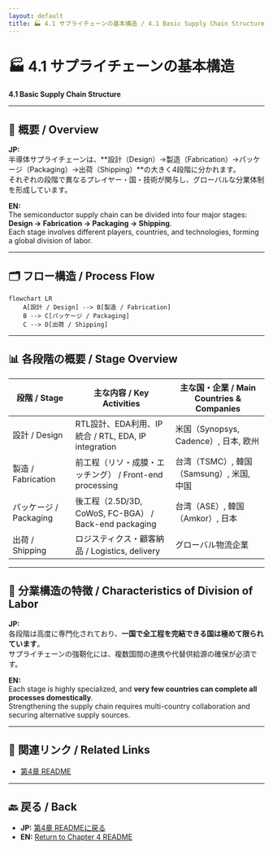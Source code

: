 ```yaml
---
layout: default
title: 🏭 4.1 サプライチェーンの基本構造 / 4.1 Basic Supply Chain Structure
---
```


# 🏭 4.1 サプライチェーンの基本構造  
**4.1 Basic Supply Chain Structure**

---

## 📜 概要 / Overview

**JP:**  
半導体サプライチェーンは、**設計（Design）→製造（Fabrication）→パッケージ（Packaging）→出荷（Shipping）**の大きく4段階に分かれます。  
それぞれの段階で異なるプレイヤー・国・技術が関与し、グローバルな分業体制を形成しています。

**EN:**  
The semiconductor supply chain can be divided into four major stages: **Design → Fabrication → Packaging → Shipping**.  
Each stage involves different players, countries, and technologies, forming a global division of labor.

---

## 🗂 フロー構造 / Process Flow

```mermaid
flowchart LR
    A[設計 / Design] --> B[製造 / Fabrication]
    B --> C[パッケージ / Packaging]
    C --> D[出荷 / Shipping]
```

---

## 📊 各段階の概要 / Stage Overview

| 段階 / Stage | 主な内容 / Key Activities | 主な国・企業 / Main Countries & Companies |
|--------------|---------------------------|-------------------------------------------|
| 設計 / Design | RTL設計、EDA利用、IP統合 / RTL, EDA, IP integration | 米国（Synopsys, Cadence）, 日本, 欧州 |
| 製造 / Fabrication | 前工程（リソ・成膜・エッチング） / Front-end processing | 台湾（TSMC）, 韓国（Samsung）, 米国, 中国 |
| パッケージ / Packaging | 後工程（2.5D/3D, CoWoS, FC-BGA） / Back-end packaging | 台湾（ASE）, 韓国（Amkor）, 日本 |
| 出荷 / Shipping | ロジスティクス・顧客納品 / Logistics, delivery | グローバル物流企業 |

---

## 🧩 分業構造の特徴 / Characteristics of Division of Labor

**JP:**  
各段階は高度に専門化されており、**一国で全工程を完結できる国は極めて限られています**。  
サプライチェーンの強靭化には、複数国間の連携や代替供給源の確保が必須です。

**EN:**  
Each stage is highly specialized, and **very few countries can complete all processes domestically**.  
Strengthening the supply chain requires multi-country collaboration and securing alternative supply sources.

---

## 🔗 関連リンク / Related Links

- [第4章 README](README.md)

---

## 🔙 戻る / Back
- **JP:** [第4章 READMEに戻る](README.md)  
- **EN:** [Return to Chapter 4 README](README.md)
